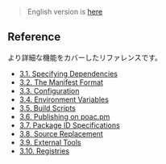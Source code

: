 > English version is [here](https://doc.poac.pm/en/reference/)

## Reference

より詳細な機能をカバーしたリファレンスです。
* [3.1. Specifying Dependencies](specifying-dependencies.md)
* [3.2. The Manifest Format](manifest.md)
* [3.3. Configuration](configuration.md)
* [3.4. Environment Variables](environment-variables.md)
* [3.5. Build Scripts](build-scripts.md)
* [3.6. Publishing on poac.pm](publishing.md)
* [3.7. Package ID Specifications](pkgid-spec.md)
* [3.8. Source Replacement](source-replacement.md)
* [3.9. External Tools](external-tools.md)
* [3.10. Registries](registries.md)
